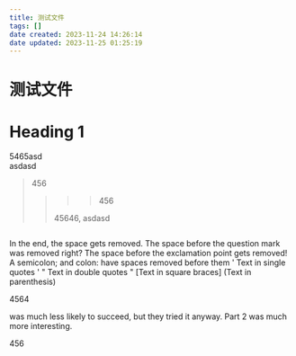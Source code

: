 ```yaml
---
title: 测试文件
tags: []
date created: 2023-11-24 14:26:14
date updated: 2023-11-25 01:25:19
---
```


# 测试文件

# Heading 1

5465asd  
asdasd

> 456
> 
> > > > 456
> > 
> > 45646, asdasd

```asdasd
```

In the end, the space gets removed. The space before the question mark was removed right? The space before the exclamation point gets removed! A semicolon; and colon: have spaces removed before them ' Text in single quotes ' " Text in double quotes " [Text in square braces] (Text in parenthesis)

4564

was much less likely to succeed, but they tried it anyway. Part 2 was much more interesting.

$456$
